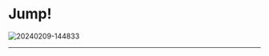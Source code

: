 # Jump!
<div>
<img src="https://i.ibb.co/k9hssbM/20240209-144833.jpg" alt="20240209-144833">
</div>
<hr>


